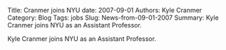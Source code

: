 Title: Cranmer joins NYU
date: 2007-09-01
Authors: Kyle Cranmer
Category: Blog
Tags: jobs
Slug: News-from-09-01-2007
Summary:  Kyle Cranmer joins NYU as an Assistant Professor.
 

 Kyle Cranmer joins NYU as an Assistant Professor.
 